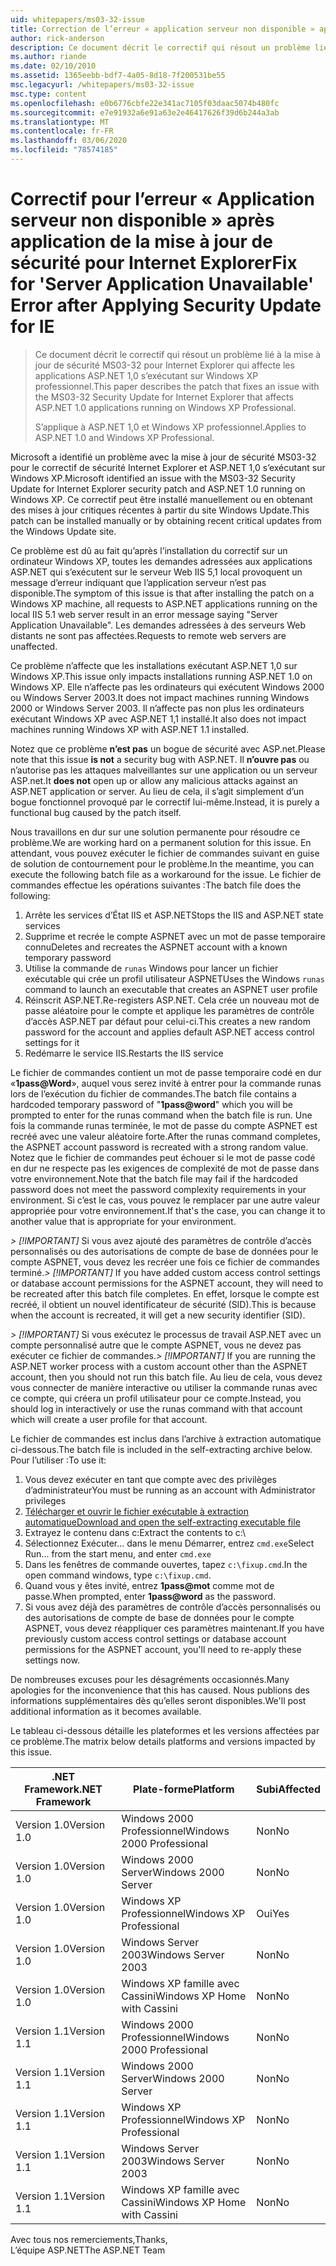 ```yaml
---
uid: whitepapers/ms03-32-issue
title: Correction de l’erreur « application serveur non disponible » après l’application de la mise à jour de sécurité pour Internet Explorer | Microsoft Docs
author: rick-anderson
description: Ce document décrit le correctif qui résout un problème lié à la mise à jour de sécurité MS03-32 pour Internet Explorer qui affecte les applications ASP.NET 1,0 s’exécutant sur un réseau Wi...
ms.author: riande
ms.date: 02/10/2010
ms.assetid: 1365eebb-bdf7-4a05-8d18-7f200531be55
msc.legacyurl: /whitepapers/ms03-32-issue
msc.type: content
ms.openlocfilehash: e0b6776cbfe22e341ac7105f03daac5074b480fc
ms.sourcegitcommit: e7e91932a6e91a63e2e46417626f39d6b244a3ab
ms.translationtype: MT
ms.contentlocale: fr-FR
ms.lasthandoff: 03/06/2020
ms.locfileid: "78574185"
---
```

# <a name="fix-for-server-application-unavailable-error-after-applying-security-update-for-ie"></a><span data-ttu-id="c6bc5-103">Correctif pour l’erreur « Application serveur non disponible » après application de la mise à jour de sécurité pour Internet Explorer</span><span class="sxs-lookup"><span data-stu-id="c6bc5-103">Fix for 'Server Application Unavailable' Error after Applying Security Update for IE</span></span>

> <span data-ttu-id="c6bc5-104">Ce document décrit le correctif qui résout un problème lié à la mise à jour de sécurité MS03-32 pour Internet Explorer qui affecte les applications ASP.NET 1,0 s’exécutant sur Windows XP professionnel.</span><span class="sxs-lookup"><span data-stu-id="c6bc5-104">This paper describes the patch that fixes an issue with the MS03-32 Security Update for Internet Explorer that affects ASP.NET 1.0 applications running on Windows XP Professional.</span></span>
> 
> <span data-ttu-id="c6bc5-105">S’applique à ASP.NET 1,0 et Windows XP professionnel.</span><span class="sxs-lookup"><span data-stu-id="c6bc5-105">Applies to ASP.NET 1.0 and Windows XP Professional.</span></span>

<span data-ttu-id="c6bc5-106">Microsoft a identifié un problème avec la mise à jour de sécurité MS03-32 pour le correctif de sécurité Internet Explorer et ASP.NET 1,0 s’exécutant sur Windows XP.</span><span class="sxs-lookup"><span data-stu-id="c6bc5-106">Microsoft identified an issue with the MS03-32 Security Update for Internet Explorer security patch and ASP.NET 1.0 running on Windows XP.</span></span> <span data-ttu-id="c6bc5-107">Ce correctif peut être installé manuellement ou en obtenant des mises à jour critiques récentes à partir du site Windows Update.</span><span class="sxs-lookup"><span data-stu-id="c6bc5-107">This patch can be installed manually or by obtaining recent critical updates from the Windows Update site.</span></span>

<span data-ttu-id="c6bc5-108">Ce problème est dû au fait qu’après l’installation du correctif sur un ordinateur Windows XP, toutes les demandes adressées aux applications ASP.NET qui s’exécutent sur le serveur Web IIS 5,1 local provoquent un message d’erreur indiquant que l’application serveur n’est pas disponible.</span><span class="sxs-lookup"><span data-stu-id="c6bc5-108">The symptom of this issue is that after installing the patch on a Windows XP machine, all requests to ASP.NET applications running on the local IIS 5.1 web server result in an error message saying "Server Application Unavailable".</span></span> <span data-ttu-id="c6bc5-109">Les demandes adressées à des serveurs Web distants ne sont pas affectées.</span><span class="sxs-lookup"><span data-stu-id="c6bc5-109">Requests to remote web servers are unaffected.</span></span>

<span data-ttu-id="c6bc5-110">Ce problème n’affecte que les installations exécutant ASP.NET 1,0 sur Windows XP.</span><span class="sxs-lookup"><span data-stu-id="c6bc5-110">This issue only impacts installations running ASP.NET 1.0 on Windows XP.</span></span> <span data-ttu-id="c6bc5-111">Elle n’affecte pas les ordinateurs qui exécutent Windows 2000 ou Windows Server 2003.</span><span class="sxs-lookup"><span data-stu-id="c6bc5-111">It does not impact machines running Windows 2000 or Windows Server 2003.</span></span> <span data-ttu-id="c6bc5-112">Il n’affecte pas non plus les ordinateurs exécutant Windows XP avec ASP.NET 1,1 installé.</span><span class="sxs-lookup"><span data-stu-id="c6bc5-112">It also does not impact machines running Windows XP with ASP.NET 1.1 installed.</span></span>

<span data-ttu-id="c6bc5-113">Notez que ce problème **n’est pas** un bogue de sécurité avec ASP.net.</span><span class="sxs-lookup"><span data-stu-id="c6bc5-113">Please note that this issue **is not** a security bug with ASP.NET.</span></span> <span data-ttu-id="c6bc5-114">Il **n’ouvre pas** ou n’autorise pas les attaques malveillantes sur une application ou un serveur ASP.net.</span><span class="sxs-lookup"><span data-stu-id="c6bc5-114">It **does not** open up or allow any malicious attacks against an ASP.NET application or server.</span></span> <span data-ttu-id="c6bc5-115">Au lieu de cela, il s’agit simplement d’un bogue fonctionnel provoqué par le correctif lui-même.</span><span class="sxs-lookup"><span data-stu-id="c6bc5-115">Instead, it is purely a functional bug caused by the patch itself.</span></span>

<span data-ttu-id="c6bc5-116">Nous travaillons en dur sur une solution permanente pour résoudre ce problème.</span><span class="sxs-lookup"><span data-stu-id="c6bc5-116">We are working hard on a permanent solution for this issue.</span></span> <span data-ttu-id="c6bc5-117">En attendant, vous pouvez exécuter le fichier de commandes suivant en guise de solution de contournement pour le problème.</span><span class="sxs-lookup"><span data-stu-id="c6bc5-117">In the meantime, you can execute the following batch file as a workaround for the issue.</span></span> <span data-ttu-id="c6bc5-118">Le fichier de commandes effectue les opérations suivantes :</span><span class="sxs-lookup"><span data-stu-id="c6bc5-118">The batch file does the following:</span></span>

1. <span data-ttu-id="c6bc5-119">Arrête les services d’État IIS et ASP.NET</span><span class="sxs-lookup"><span data-stu-id="c6bc5-119">Stops the IIS and ASP.NET state services</span></span>
2. <span data-ttu-id="c6bc5-120">Supprime et recrée le compte ASPNET avec un mot de passe temporaire connu</span><span class="sxs-lookup"><span data-stu-id="c6bc5-120">Deletes and recreates the ASPNET account with a known temporary password</span></span>
3. <span data-ttu-id="c6bc5-121">Utilise la commande de `runas` Windows pour lancer un fichier exécutable qui crée un profil utilisateur ASPNET</span><span class="sxs-lookup"><span data-stu-id="c6bc5-121">Uses the Windows `runas` command to launch an executable that creates an ASPNET user profile</span></span>
4. <span data-ttu-id="c6bc5-122">Réinscrit ASP.NET.</span><span class="sxs-lookup"><span data-stu-id="c6bc5-122">Re-registers ASP.NET.</span></span> <span data-ttu-id="c6bc5-123">Cela crée un nouveau mot de passe aléatoire pour le compte et applique les paramètres de contrôle d’accès ASP.NET par défaut pour celui-ci.</span><span class="sxs-lookup"><span data-stu-id="c6bc5-123">This creates a new random password for the account and applies default ASP.NET access control settings for it</span></span>
5. <span data-ttu-id="c6bc5-124">Redémarre le service IIS.</span><span class="sxs-lookup"><span data-stu-id="c6bc5-124">Restarts the IIS service</span></span>

<span data-ttu-id="c6bc5-125">Le fichier de commandes contient un mot de passe temporaire codé en dur «<strong>1pass\@Word</strong>», auquel vous serez invité à entrer pour la commande runas lors de l’exécution du fichier de commandes.</span><span class="sxs-lookup"><span data-stu-id="c6bc5-125">The batch file contains a hardcoded temporary password of "<strong>1pass\@word</strong>" which you will be prompted to enter for the runas command when the batch file is run.</span></span> <span data-ttu-id="c6bc5-126">Une fois la commande runas terminée, le mot de passe du compte ASPNET est recréé avec une valeur aléatoire forte.</span><span class="sxs-lookup"><span data-stu-id="c6bc5-126">After the runas command completes, the ASPNET account password is recreated with a strong random value.</span></span> <span data-ttu-id="c6bc5-127">Notez que le fichier de commandes peut échouer si le mot de passe codé en dur ne respecte pas les exigences de complexité de mot de passe dans votre environnement.</span><span class="sxs-lookup"><span data-stu-id="c6bc5-127">Note that the batch file may fail if the hardcoded password does not meet the password complexity requirements in your environment.</span></span> <span data-ttu-id="c6bc5-128">Si c’est le cas, vous pouvez le remplacer par une autre valeur appropriée pour votre environnement.</span><span class="sxs-lookup"><span data-stu-id="c6bc5-128">If that's the case, you can change it to another value that is appropriate for your environment.</span></span>

<span data-ttu-id="c6bc5-129">*> [!IMPORTANT]* Si vous avez ajouté des paramètres de contrôle d’accès personnalisés ou des autorisations de compte de base de données pour le compte ASPNET, vous devez les recréer une fois ce fichier de commandes terminé.</span><span class="sxs-lookup"><span data-stu-id="c6bc5-129">*> [!IMPORTANT]* If you have added custom access control settings or database account permissions for the ASPNET account, they will need to be recreated after this batch file completes.</span></span> <span data-ttu-id="c6bc5-130">En effet, lorsque le compte est recréé, il obtient un nouvel identificateur de sécurité (SID).</span><span class="sxs-lookup"><span data-stu-id="c6bc5-130">This is because when the account is recreated, it will get a new security identifier (SID).</span></span>

<span data-ttu-id="c6bc5-131">*> [!IMPORTANT]* Si vous exécutez le processus de travail ASP.NET avec un compte personnalisé autre que le compte ASPNET, vous ne devez pas exécuter ce fichier de commandes.</span><span class="sxs-lookup"><span data-stu-id="c6bc5-131">*> [!IMPORTANT]* If you are running the ASP.NET worker process with a custom account other than the ASPNET account, then you should not run this batch file.</span></span> <span data-ttu-id="c6bc5-132">Au lieu de cela, vous devez vous connecter de manière interactive ou utiliser la commande runas avec ce compte, qui créera un profil utilisateur pour ce compte.</span><span class="sxs-lookup"><span data-stu-id="c6bc5-132">Instead, you should log in interactively or use the runas command with that account which will create a user profile for that account.</span></span>

<span data-ttu-id="c6bc5-133">Le fichier de commandes est inclus dans l’archive à extraction automatique ci-dessous.</span><span class="sxs-lookup"><span data-stu-id="c6bc5-133">The batch file is included in the self-extracting archive below.</span></span> <span data-ttu-id="c6bc5-134">Pour l’utiliser :</span><span class="sxs-lookup"><span data-stu-id="c6bc5-134">To use it:</span></span>

1. <span data-ttu-id="c6bc5-135">Vous devez exécuter en tant que compte avec des privilèges d’administrateur</span><span class="sxs-lookup"><span data-stu-id="c6bc5-135">You must be running as an account with Administrator privileges</span></span>
2. [<span data-ttu-id="c6bc5-136">Télécharger et ouvrir le fichier exécutable à extraction automatique</span><span class="sxs-lookup"><span data-stu-id="c6bc5-136">Download and open the self-extracting executable file</span></span>](ms03-32-issue/_static/fixup1.exe)
3. <span data-ttu-id="c6bc5-137">Extrayez le contenu dans c:</span><span class="sxs-lookup"><span data-stu-id="c6bc5-137">Extract the contents to c:</span></span>\
4. <span data-ttu-id="c6bc5-138">Sélectionnez Exécuter... dans le menu Démarrer, entrez `cmd.exe`</span><span class="sxs-lookup"><span data-stu-id="c6bc5-138">Select Run... from the start menu, and enter `cmd.exe`</span></span>
5. <span data-ttu-id="c6bc5-139">Dans les fenêtres de commande ouvertes, tapez `c:\fixup.cmd`.</span><span class="sxs-lookup"><span data-stu-id="c6bc5-139">In the open command windows, type `c:\fixup.cmd`.</span></span>
6. <span data-ttu-id="c6bc5-140">Quand vous y êtes invité, entrez <strong>1pass\@mot</strong> comme mot de passe.</span><span class="sxs-lookup"><span data-stu-id="c6bc5-140">When prompted, enter <strong>1pass\@word</strong> as the password.</span></span>
7. <span data-ttu-id="c6bc5-141">Si vous avez déjà des paramètres de contrôle d’accès personnalisés ou des autorisations de compte de base de données pour le compte ASPNET, vous devez réappliquer ces paramètres maintenant.</span><span class="sxs-lookup"><span data-stu-id="c6bc5-141">If you have previously custom access control settings or database account permissions for the ASPNET account, you'll need to re-apply these settings now.</span></span>

<span data-ttu-id="c6bc5-142">De nombreuses excuses pour les désagréments occasionnés.</span><span class="sxs-lookup"><span data-stu-id="c6bc5-142">Many apologies for the inconvenience that this has caused.</span></span> <span data-ttu-id="c6bc5-143">Nous publions des informations supplémentaires dès qu’elles seront disponibles.</span><span class="sxs-lookup"><span data-stu-id="c6bc5-143">We'll post additional information as it becomes available.</span></span>

<span data-ttu-id="c6bc5-144">Le tableau ci-dessous détaille les plateformes et les versions affectées par ce problème.</span><span class="sxs-lookup"><span data-stu-id="c6bc5-144">The matrix below details platforms and versions impacted by this issue.</span></span>

| <span data-ttu-id="c6bc5-145">.NET Framework</span><span class="sxs-lookup"><span data-stu-id="c6bc5-145">.NET Framework</span></span> | <span data-ttu-id="c6bc5-146">Plate-forme</span><span class="sxs-lookup"><span data-stu-id="c6bc5-146">Platform</span></span> | <span data-ttu-id="c6bc5-147">Subi</span><span class="sxs-lookup"><span data-stu-id="c6bc5-147">Affected</span></span> |
| --- | --- | --- |
| <span data-ttu-id="c6bc5-148">Version 1.0</span><span class="sxs-lookup"><span data-stu-id="c6bc5-148">Version 1.0</span></span> | <span data-ttu-id="c6bc5-149">Windows 2000 Professionnel</span><span class="sxs-lookup"><span data-stu-id="c6bc5-149">Windows 2000 Professional</span></span> | <span data-ttu-id="c6bc5-150">Non</span><span class="sxs-lookup"><span data-stu-id="c6bc5-150">No</span></span> |
| <span data-ttu-id="c6bc5-151">Version 1.0</span><span class="sxs-lookup"><span data-stu-id="c6bc5-151">Version 1.0</span></span> | <span data-ttu-id="c6bc5-152">Windows 2000 Server</span><span class="sxs-lookup"><span data-stu-id="c6bc5-152">Windows 2000 Server</span></span> | <span data-ttu-id="c6bc5-153">Non</span><span class="sxs-lookup"><span data-stu-id="c6bc5-153">No</span></span> |
| <span data-ttu-id="c6bc5-154">Version 1.0</span><span class="sxs-lookup"><span data-stu-id="c6bc5-154">Version 1.0</span></span> | <span data-ttu-id="c6bc5-155">Windows XP Professionnel</span><span class="sxs-lookup"><span data-stu-id="c6bc5-155">Windows XP Professional</span></span> | <span data-ttu-id="c6bc5-156">Oui</span><span class="sxs-lookup"><span data-stu-id="c6bc5-156">Yes</span></span> |
| <span data-ttu-id="c6bc5-157">Version 1.0</span><span class="sxs-lookup"><span data-stu-id="c6bc5-157">Version 1.0</span></span> | <span data-ttu-id="c6bc5-158">Windows Server 2003</span><span class="sxs-lookup"><span data-stu-id="c6bc5-158">Windows Server 2003</span></span> | <span data-ttu-id="c6bc5-159">Non</span><span class="sxs-lookup"><span data-stu-id="c6bc5-159">No</span></span> |
| <span data-ttu-id="c6bc5-160">Version 1.0</span><span class="sxs-lookup"><span data-stu-id="c6bc5-160">Version 1.0</span></span> | <span data-ttu-id="c6bc5-161">Windows XP famille avec Cassini</span><span class="sxs-lookup"><span data-stu-id="c6bc5-161">Windows XP Home with Cassini</span></span> | <span data-ttu-id="c6bc5-162">Non</span><span class="sxs-lookup"><span data-stu-id="c6bc5-162">No</span></span> |
| <span data-ttu-id="c6bc5-163">Version 1.1</span><span class="sxs-lookup"><span data-stu-id="c6bc5-163">Version 1.1</span></span> | <span data-ttu-id="c6bc5-164">Windows 2000 Professionnel</span><span class="sxs-lookup"><span data-stu-id="c6bc5-164">Windows 2000 Professional</span></span> | <span data-ttu-id="c6bc5-165">Non</span><span class="sxs-lookup"><span data-stu-id="c6bc5-165">No</span></span> |
| <span data-ttu-id="c6bc5-166">Version 1.1</span><span class="sxs-lookup"><span data-stu-id="c6bc5-166">Version 1.1</span></span> | <span data-ttu-id="c6bc5-167">Windows 2000 Server</span><span class="sxs-lookup"><span data-stu-id="c6bc5-167">Windows 2000 Server</span></span> | <span data-ttu-id="c6bc5-168">Non</span><span class="sxs-lookup"><span data-stu-id="c6bc5-168">No</span></span> |
| <span data-ttu-id="c6bc5-169">Version 1.1</span><span class="sxs-lookup"><span data-stu-id="c6bc5-169">Version 1.1</span></span> | <span data-ttu-id="c6bc5-170">Windows XP Professionnel</span><span class="sxs-lookup"><span data-stu-id="c6bc5-170">Windows XP Professional</span></span> | <span data-ttu-id="c6bc5-171">Non</span><span class="sxs-lookup"><span data-stu-id="c6bc5-171">No</span></span> |
| <span data-ttu-id="c6bc5-172">Version 1.1</span><span class="sxs-lookup"><span data-stu-id="c6bc5-172">Version 1.1</span></span> | <span data-ttu-id="c6bc5-173">Windows Server 2003</span><span class="sxs-lookup"><span data-stu-id="c6bc5-173">Windows Server 2003</span></span> | <span data-ttu-id="c6bc5-174">Non</span><span class="sxs-lookup"><span data-stu-id="c6bc5-174">No</span></span> |
| <span data-ttu-id="c6bc5-175">Version 1.1</span><span class="sxs-lookup"><span data-stu-id="c6bc5-175">Version 1.1</span></span> | <span data-ttu-id="c6bc5-176">Windows XP famille avec Cassini</span><span class="sxs-lookup"><span data-stu-id="c6bc5-176">Windows XP Home with Cassini</span></span> | <span data-ttu-id="c6bc5-177">Non</span><span class="sxs-lookup"><span data-stu-id="c6bc5-177">No</span></span> |

<span data-ttu-id="c6bc5-178">Avec tous nos remerciements,</span><span class="sxs-lookup"><span data-stu-id="c6bc5-178">Thanks,</span></span>   
 <span data-ttu-id="c6bc5-179">L’équipe ASP.NET</span><span class="sxs-lookup"><span data-stu-id="c6bc5-179">The ASP.NET Team</span></span>
